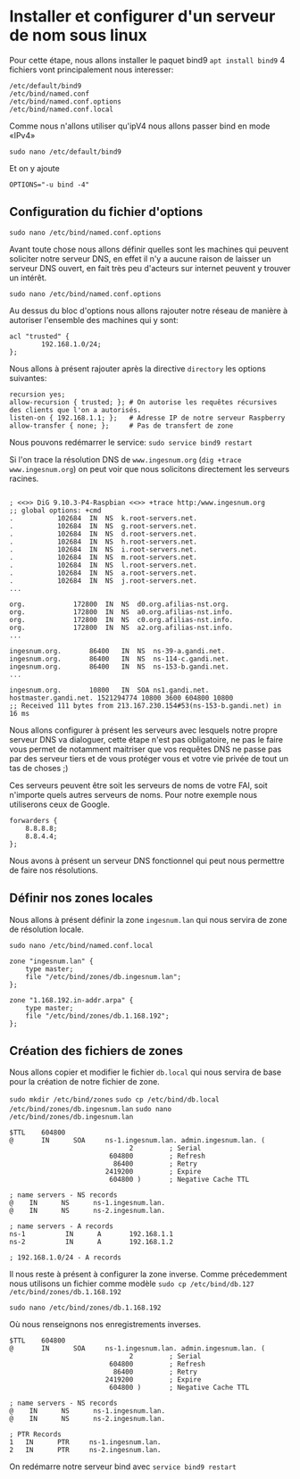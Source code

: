 # Installer et configurer d'un serveur de nom sous linux

Pour cette étape, nous allons installer le paquet bind9 `apt install bind9`
4 fichiers vont principalement nous interesser:

```
/etc/default/bind9
/etc/bind/named.conf
/etc/bind/named.conf.options
/etc/bind/named.conf.local
```

Comme nous n'allons utiliser qu'ipV4 nous allons passer bind en mode «IPv4»

`sudo nano /etc/default/bind9`

Et on y ajoute

`OPTIONS="-u bind -4"`

## Configuration du fichier d'options

`sudo nano /etc/bind/named.conf.options`

Avant toute chose nous allons définir quelles sont les machines qui peuvent soliciter notre serveur DNS, en effet il n'y a aucune raison de laisser un serveur DNS ouvert, en fait très peu d'acteurs sur internet peuvent y trouver un intérêt.

`sudo nano /etc/bind/named.conf.options`

Au dessus du bloc d'options nous allons rajouter notre réseau de manière à autoriser l'ensemble des machines qui y sont:

```
acl "trusted" {
        192.168.1.0/24;
};
```

Nous allons à présent rajouter après la directive `directory` les options suivantes:

```
recursion yes;
allow-recursion { trusted; }; # On autorise les requêtes récursives des clients que l'on a autorisés.
listen-on { 192.168.1.1; };   # Adresse IP de notre serveur Raspberry
allow-transfer { none; };     # Pas de transfert de zone
```

Nous pouvons redémarrer le service: `sudo service bind9 restart`

Si l'on trace la résolution DNS de `www.ingesnum.org` (`dig +trace www.ingesnum.org`) on peut voir que nous solicitons directement les serveurs racines.

```

; <<>> DiG 9.10.3-P4-Raspbian <<>> +trace http:/www.ingesnum.org
;; global options: +cmd
.           102684  IN  NS  k.root-servers.net.
.           102684  IN  NS  g.root-servers.net.
.           102684  IN  NS  d.root-servers.net.
.           102684  IN  NS  h.root-servers.net.
.           102684  IN  NS  i.root-servers.net.
.           102684  IN  NS  m.root-servers.net.
.           102684  IN  NS  l.root-servers.net.
.           102684  IN  NS  a.root-servers.net.
.           102684  IN  NS  j.root-servers.net.
...

org.            172800  IN  NS  d0.org.afilias-nst.org.
org.            172800  IN  NS  a0.org.afilias-nst.info.
org.            172800  IN  NS  c0.org.afilias-nst.info.
org.            172800  IN  NS  a2.org.afilias-nst.info.
...

ingesnum.org.       86400   IN  NS  ns-39-a.gandi.net.
ingesnum.org.       86400   IN  NS  ns-114-c.gandi.net.
ingesnum.org.       86400   IN  NS  ns-153-b.gandi.net.
...

ingesnum.org.       10800   IN  SOA ns1.gandi.net. hostmaster.gandi.net. 1521294774 10800 3600 604800 10800
;; Received 111 bytes from 213.167.230.154#53(ns-153-b.gandi.net) in 16 ms
```

Nous allons configurer à présent les serveurs avec lesquels notre propre serveur DNS va dialoguer, cette étape n'est pas obligatoire, ne pas le faire vous permet de notamment maitriser que vos requêtes DNS ne passe pas par des serveur tiers et de vous protéger vous et votre vie privée de tout un tas de choses ;)

Ces serveurs peuvent être soit les serveurs de noms de votre FAI, soit n'importe quels autres serveurs de noms. Pour notre exemple nous utiliserons ceux de Google.

```
forwarders {
    8.8.8.8;
    8.8.4.4;
};
```

Nous avons à présent un serveur DNS fonctionnel qui peut nous permettre de faire nos résolutions.

## Définir nos zones locales

Nous allons à présent définir la zone `ingesnum.lan` qui nous servira de zone de résolution locale.

`sudo nano /etc/bind/named.conf.local`

```
zone "ingesnum.lan" {
    type master;
    file "/etc/bind/zones/db.ingesnum.lan";
};

zone "1.168.192.in-addr.arpa" {
    type master;
    file "/etc/bind/zones/db.1.168.192";
};
```

## Création des fichiers de zones

Nous allons copier et modifier le fichier `db.local` qui nous servira de base pour la création de notre fichier de zone.

`sudo mkdir /etc/bind/zones`
`sudo cp /etc/bind/db.local /etc/bind/zones/db.ingesnum.lan`
`sudo nano /etc/bind/zones/db.ingesnum.lan`

```
$TTL    604800
@       IN      SOA     ns-1.ingesnum.lan. admin.ingesnum.lan. (
                              2         ; Serial
                         604800         ; Refresh
                          86400         ; Retry
                        2419200         ; Expire
                         604800 )       ; Negative Cache TTL

; name servers - NS records
@    IN      NS      ns-1.ingesnum.lan.
@    IN      NS      ns-2.ingesnum.lan.

; name servers - A records
ns-1          IN      A       192.168.1.1
ns-2          IN      A       192.168.1.2

; 192.168.1.0/24 - A records

```

Il nous reste à présent à configurer la zone inverse.
Comme précedemment nous utilisons un fichier comme modèle `sudo cp /etc/bind/db.127 /etc/bind/zones/db.1.168.192`

`sudo nano /etc/bind/zones/db.1.168.192`

Où nous renseignons nos enregistrements inverses.

```
$TTL    604800
@       IN      SOA     ns-1.ingesnum.lan. admin.ingesnum.lan. (
                              2         ; Serial
                         604800         ; Refresh
                          86400         ; Retry
                        2419200         ; Expire
                         604800 )       ; Negative Cache TTL

; name servers - NS records
@    IN      NS      ns-1.ingesnum.lan.
@    IN      NS      ns-2.ingesnum.lan.

; PTR Records
1   IN      PTR     ns-1.ingesnum.lan.
2   IN      PTR     ns-2.ingesnum.lan.
```

On redémarre notre serveur bind avec `service bind9 restart`
